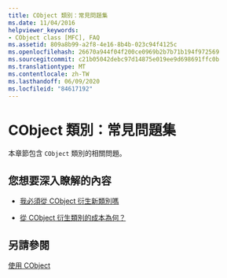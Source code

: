 ```yaml
---
title: CObject 類別：常見問題集
ms.date: 11/04/2016
helpviewer_keywords:
- CObject class [MFC], FAQ
ms.assetid: 809a8b99-a2f8-4e16-8b4b-023c94f4125c
ms.openlocfilehash: 26670a944f04f200ce0969b2b7b71b194f972569
ms.sourcegitcommit: c21b05042debc97d14875e019ee9d698691ffc0b
ms.translationtype: MT
ms.contentlocale: zh-TW
ms.lasthandoff: 06/09/2020
ms.locfileid: "84617192"
---
```

# <a name="cobject-class-frequently-asked-questions"></a>CObject 類別：常見問題集

本章節包含 `CObject` 類別的相關問題。

## <a name="what-do-you-want-to-know-more-about"></a>您想要深入瞭解的內容

- [我必須從 CObject 衍生新類別嗎](do-i-have-to-derive-new-classes-from-cobject-q.md)

- [從 CObject 衍生類別的成本為何？](what-does-it-cost-me-to-derive-a-class-from-cobject-q.md)

## <a name="see-also"></a>另請參閱

[使用 CObject](using-cobject.md)
